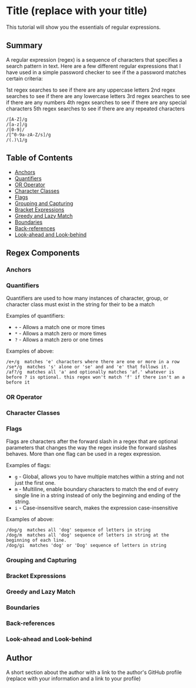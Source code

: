 # Title (replace with your title)

This tutorial will show you the essentials of regular expressions.

## Summary

A regular expression (regex) is a sequence of characters that specifies a search pattern in text. Here are a few different regular expressions that I have used in a simple password checker to see if the a password matches certain criteria:

1st regex searches to see if there are any uppercase letters
2nd regex searches to see if there are any lowercase letters
3rd regex searches to see if there are any numbers
4th regex searches to see if there are any special characters
5th regex searches to see if there are any repeated characters

```
/[A-Z]/g
/[a-z]/g
/[0-9]/
/[^0-9a-zA-Z/s]/g
/(.)\1/g
```
## Table of Contents

- [Anchors](#anchors)
- [Quantifiers](#quantifiers)
- [OR Operator](#or-operator)
- [Character Classes](#character-classes)
- [Flags](#flags)
- [Grouping and Capturing](#grouping-and-capturing)
- [Bracket Expressions](#bracket-expressions)
- [Greedy and Lazy Match](#greedy-and-lazy-match)
- [Boundaries](#boundaries)
- [Back-references](#back-references)
- [Look-ahead and Look-behind](#look-ahead-and-look-behind)

## Regex Components

### Anchors

### Quantifiers
Quantifiers are used to how many instances of character, group, or character class must exist in the string for their to be a match

Examples of quantifiers:
* `+` - Allows a match one or more times
* `*` - Allows a match zero or more times
* `?` - Allows a match zero or one times

Examples of above:
```
/e+/g  matches 'e' characters where there are one or more in a row
/se*/g  matches 's' alone or 'se' and and 'e' that follows it. 
/af?/g  matches all 'a' and optionally matches 'af.' whatever is before ? is optional. this regex won't match 'f' if there isn't an a before it
```
### OR Operator

### Character Classes

### Flags
Flags are characters after the forward slash in a regex that are optional parameters that changes the way the regex inside the forward slashes behaves. More than one flag can be used in a regex expression.

Examples of flags:
* `g` - Global, allows you to have multiple matches within a string and not just the first one.
* `m` - Multiline, enable boundary characters to match the end of every single line in a string instead of only the beginning and ending of the string.
* `i` - Case-insensitive search, makes the expression case-insensitive

Examples of above:
```
/dog/g  matches all 'dog' sequence of letters in string
/dog/m  matches all 'dog' sequence of letters in string at the    beginning of each line.
/dog/gi  matches 'dog' or 'Dog' sequence of letters in string
```

### Grouping and Capturing

### Bracket Expressions

### Greedy and Lazy Match

### Boundaries

### Back-references

### Look-ahead and Look-behind

## Author

A short section about the author with a link to the author's GitHub profile (replace with your information and a link to your profile)